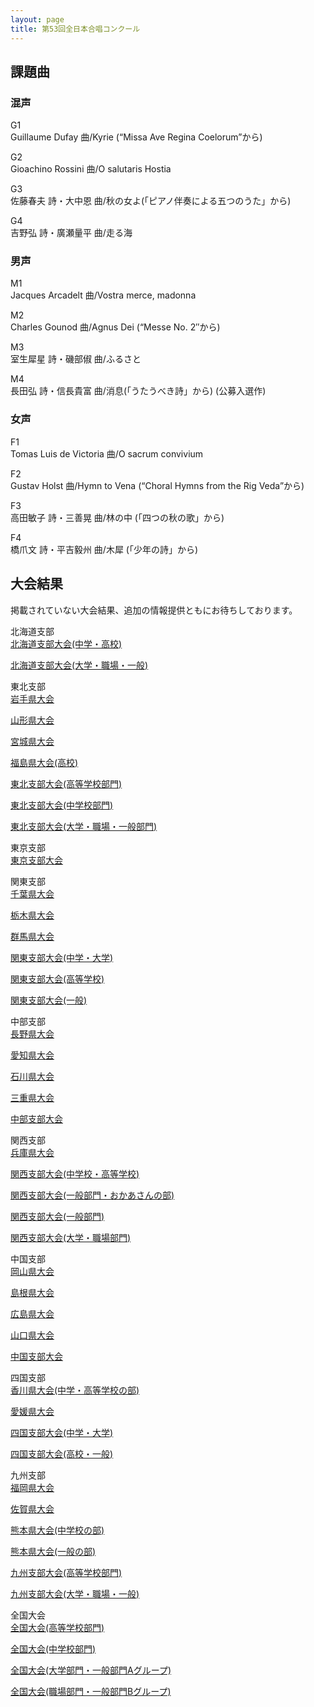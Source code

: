 ```yaml
---
layout: page
title: 第53回全日本合唱コンクール
---
```

課題曲
------

### 混声

G1  
Guillaume Dufay 曲/Kyrie (“Missa Ave Regina Coelorum”から)

G2  
Gioachino Rossini 曲/O salutaris Hostia

G3  
佐藤春夫 詩・大中恩 曲/秋の女よ(「ピアノ伴奏による五つのうた」から)

G4  
吉野弘 詩・廣瀬量平 曲/走る海

### 男声

M1  
Jacques Arcadelt 曲/Vostra merce, madonna

M2  
Charles Gounod 曲/Agnus Dei (“Messe No. 2″から)

M3  
室生犀星 詩・磯部俶 曲/ふるさと

M4  
長田弘 詩・信長貴富 曲/消息(「うたうべき詩」から) (公募入選作)

### 女声

F1  
Tomas Luis de Victoria 曲/O sacrum convivium

F2  
Gustav Holst 曲/Hymn to Vena (“Choral Hymns from the Rig Veda”から)

F3  
高田敏子 詩・三善晃 曲/林の中 (「四つの秋の歌」から)

F4  
橋爪文 詩・平吉毅州 曲/木犀 (「少年の詩」から)

大会結果
--------

掲載されていない大会結果、追加の情報提供ともにお待ちしております。

北海道支部  
[北海道支部大会(中学・高校)](hokkaido-2000-09-24/)

[北海道支部大会(大学・職場・一般)](hokkaido-2000-10-08/)

東北支部  
[岩手県大会](iwate/)

[山形県大会](yamagata/)

[宮城県大会](miyagi/)

[福島県大会(高校)](fukushima/)

[東北支部大会(高等学校部門)](tohoku-2000-09-29/)

[東北支部大会(中学校部門)](tohoku-2000-09-30/)

[東北支部大会(大学・職場・一般部門)](tohoku-2000-10-01/)

東京支部  
[東京支部大会](tokyo/)

関東支部  
[千葉県大会](chiba/)

[栃木県大会](tochigi/)

[群馬県大会](gunma/)

[関東支部大会(中学・大学)](kanto-2000-09-23/)

[関東支部大会(高等学校)](kanto-2000-09-24/)

[関東支部大会(一般)](kanto-general/)

中部支部  
[長野県大会](nagano/)

[愛知県大会](aichi/)

[石川県大会](ishikawa/)

[三重県大会](mie/)

[中部支部大会](chubu/)

関西支部  
[兵庫県大会](hyogo/)

[関西支部大会(中学校・高等学校)](kansai-2000-09-23/)

[関西支部大会(一般部門・おかあさんの部)](kansai-2000-10-14/)

[関西支部大会(一般部門)](kansai-2000-10-15/)

[関西支部大会(大学・職場部門)](kansai-2000-10-22/)

中国支部  
[岡山県大会](okayama/)

[島根県大会](shimane/)

[広島県大会](hiroshima/)

[山口県大会](yamaguchi/)

[中国支部大会](chugoku/)

四国支部  
[香川県大会(中学・高等学校の部)](kagawa/)

[愛媛県大会](ehime/)

[四国支部大会(中学・大学)](shikoku-2000-09-02/)

[四国支部大会(高校・一般)](shikoku-2000-09-03/)

九州支部  
[福岡県大会](fukuoka/)

[佐賀県大会](saga/)

[熊本県大会(中学校の部)](kumamoto-2000-07-25/)

[熊本県大会(一般の部)](kumamoto-2000-07-23/)

[九州支部大会(高等学校部門)](kyushu-2000-09-09/)

[九州支部大会(大学・職場・一般)](kyushu-2000-09-10/)

全国大会  
[全国大会(高等学校部門)](highschool-2000-10-28/)

[全国大会(中学校部門)](highschool-2000-10-29/)

[全国大会(大学部門・一般部門Aグループ)](national-2000-11-25/)

[全国大会(職場部門・一般部門Bグループ)](national-2000-11-26/)
